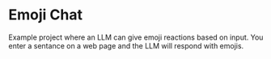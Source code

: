 # Emoji Chat
Example project where an LLM can give emoji reactions based on input. You enter a sentance on a web page and the LLM will respond with emojis.

